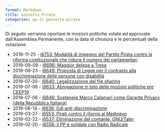 ```yaml
---
format: Markdown
title: Gazzetta Pirata
categories: pp-it gazzetta-pirata
...
```


Di seguito verranno riportare le mozioni politiche votate ed approvate dall'Assemblea Permanente, con la data di chiusura e le percentuali della votazione.

* 2019-11-25 - [i6753: Modalità di impegno del Partito Pirata contro la riforma costituzionale che riduce il numero dei parlamentari](/Gazzetta%20Pirata/i6753)
* 2019-09-09 - [i6696: Maggior delega a Tresa](/Gazzetta%20Pirata/i6696)
* 2019-08-23 - [i6649: Proposta di Legge per il contrasto alla discriminazione delle persone con disabilità](/Gazzetta%20Pirata/i6649)
* 2019-07-20 - [i6640: Legalizzazione del file sharing](/Gazzetta%20Pirata/i6640)
* 2019-07-06 - [i6633: Abrogazione in toto delle mozioni politiche pre CEEP19](/Gazzetta%20Pirata/i6633)
* 2019-07-06 - [i6646: Sostenere Marco Calamari come Garante Privacy (della Repubblica Italiana)](/Gazzetta%20Pirata/i6646)
* 2019-06-14 - [i6636: Gdl anti-discriminazione](/Gazzetta%20Pirata/i6636)
* 2019-03-27 - [i6553: Pirati contro il ritorno al Medioevo](/Gazzetta%20Pirata/i6553)
* 2019-02-22 - [i6537: Eliminazione del contante, GNU/Taler](/Gazzetta%20Pirata/i6537)
* 2019-02-20 - [i6558: il PP è solidale con Radio Radicale](/Gazzetta%20Pirata/i6558)
